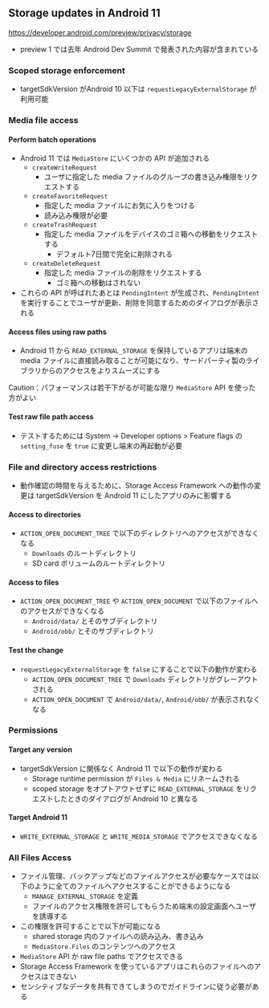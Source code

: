 ## Storage updates in Android 11

https://developer.android.com/preview/privacy/storage

* preview 1 では去年 Android Dev Summit で発表された内容が含まれている

### Scoped storage enforcement

* targetSdkVersion がAndroid 10 以下は `requestLegacyExternalStorage` が利用可能

### Media file access

#### Perform batch operations

* Android 11 では `MediaStore` にいくつかの API が追加される
  * `createWriteRequest`
    * ユーザに指定した media ファイルのグループの書き込み権限をリクエストする
  * `createFavoriteRequest`
    * 指定した media ファイルにお気に入りをつける
    * 読み込み権限が必要
  * `createTrashRequest`
    * 指定した media ファイルをデバイスのゴミ箱への移動をリクエストする
      * デフォルト7日間で完全に削除される
  * `createDeleteRequest`
    * 指定した media ファイルの削除をリクエストする
      * ゴミ箱への移動はされない
* これらの API が呼ばれたあとは `PendingIntent` が生成され、`PendingIntent` を実行することでユーザが更新、削除を同意するためのダイアログが表示される

#### Access files using raw paths

* Android 11 から `READ_EXTERNAL_STORAGE` を保持しているアプリは端末の media ファイルに直接読み取ることが可能になり、サードパーティ製のライブラリからのアクセスをよりスムーズにする

Caution：パフォーマンスは若干下がるが可能な限り `MediaStore` API を使った方がよい

#### Test raw file path access

* テストするためには System -> Developer options > Feature flags の `setting_fuse` を `true` に変更し端末の再起動が必要

### File and directory access restrictions

* 動作確認の時間を与えるために、Storage Access Framework への動作の変更は targetSdkVersion を Android 11 にしたアプリのみに影響する

#### Access to directories

* `ACTION_OPEN_DOCUMENT_TREE` で以下のディレクトリへのアクセスができなくなる
  * `Downloads` のルートディレクトリ
  * SD card ボリュームのルートディレクトリ

#### Access to files

* `ACTION_OPEN_DOCUMENT_TREE` や `ACTION_OPEN_DOCUMENT` で以下のファイルへのアクセスができなくなる
  * `Android/data/` とそのサブディレクトリ
  * `Android/obb/` とそのサブディレクトリ

#### Test the change

* `requestLegacyExternalStorage` を `false` にすることで以下の動作が変わる
  * `ACTION_OPEN_DOCUMENT_TREE` で `Downloads` ディレクトリがグレーアウトされる
  * `ACTION_OPEN_DOCUMENT` で `Android/data/`, `Android/obb/` が表示されなくなる

### Permissions

#### Target any version

* targetSdkVersion に関係なく Android 11 で以下の動作が変わる
  * Storage runtime permission が `Files & Media` にリネームされる
  * scoped storage をオプトアウトせずに `READ_EXTERNAL_STORAGE` をリクエストしたときのダイアログが Android 10 と異なる

#### Target Android 11

* `WRITE_EXTERNAL_STORAGE` と `WRITE_MEDIA_STORAGE` でアクセスできなくなる

### All Files Access

* ファイル管理、バックアップなどのファイルアクセスが必要なケースでは以下のように全てのファイルへアクセスすることができるようになる
  * `MANAGE_EXTERNAL_STORAGE` を定義
  * ファイルのアクセス権限を許可してもらうため端末の設定画面へユーザを誘導する
* この権限を許可することで以下が可能になる
  * shared storage 内のファイルへの読み込み、書き込み
  * `MediaStore.Files` のコンテンツへのアクセス
* `MediaStore` API か raw file paths でアクセスできる
* Storage Access Framework を使っているアプリはこれらのファイルへのアクセスはできない
* センシティブなデータを共有できてしまうのでガイドラインに従う必要がある
